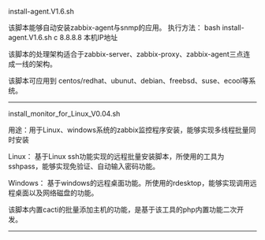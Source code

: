 install-agent.V1.6.sh

该脚本能够自动安装zabbix-agent与snmp的应用。
执行方法： bash install-agent.V1.6.sh c 8.8.8.8 本机IP地址

该脚本的处理架构适合于zabbix-server、zabbix-proxy、zabbix-agent三点连成一线的架构。

该脚本可应用到  centos/redhat、ubunut、debian、freebsd、suse、ecool等系统。

-------------------------------------------------------------------------------------------

install_monitor_for_Linux_V0.04.sh

用途：用于Linux、windows系统的zabbix监控程序安装，能够实现多线程批量同时安装

Linux：
基于Linux ssh功能实现的远程批量安装脚本，所使用的工具为sshpass，能够实现免验证、自动输入密码功能。

Windows：
基于windows的远程桌面功能。所使用的rdesktop，能够实现调用远程桌面以及网络磁盘的功能。

该脚本内置cacti的批量添加主机的功能，是基于该工具的php内置功能二次开发。

-------------------------------------------------------------------------------------------



